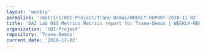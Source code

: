 ```yaml
---
layout: 'weekly'
permalink: '/metrics/HDI-Project/Trane-Demos/WEEKLY-REPORT-2018-11-02'
title: 'DAI Lab OSS Metrics Metrics report for Trane-Demos | WEEKLY-REPORT-2018-11-02'
organization: 'HDI-Project'
repository: 'Trane-Demos'
current_date: '2018-11-02'
---
```

